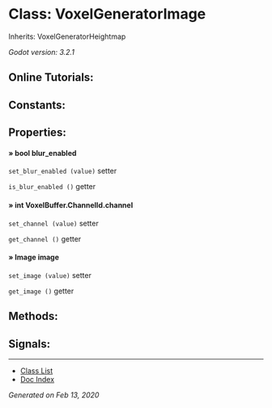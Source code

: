 # Class: VoxelGeneratorImage

Inherits: VoxelGeneratorHeightmap

_Godot version: 3.2.1_


## Online Tutorials: 



## Constants:


## Properties:

#### » bool blur_enabled

`set_blur_enabled (value)` setter

`is_blur_enabled ()` getter


#### » int VoxelBuffer.ChannelId.channel

`set_channel (value)` setter

`get_channel ()` getter


#### » Image image

`set_image (value)` setter

`get_image ()` getter



## Methods:


## Signals:


---
* [Class List](Class_List.md)
* [Doc Index](../01_get-started.md)

_Generated on Feb 13, 2020_

